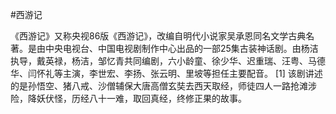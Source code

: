 #西游记

《西游记》又称央视86版《西游记》，改编自明代小说家吴承恩同名文学古典名著。是由中央电视台、中国电视剧制作中心出品的一部25集古装神话剧。由杨洁执导，戴英禄，杨洁，邹忆青共同编剧，六小龄童、徐少华、迟重瑞、汪粤、马德华、闫怀礼等主演，李世宏、李扬、张云明、里坡等担任主要配音。 [1] 
该剧讲述的是孙悟空、猪八戒、沙僧辅保大唐高僧玄奘去西天取经，师徒四人一路抢滩涉险，降妖伏怪，历经八十一难，取回真经，终修正果的故事。
